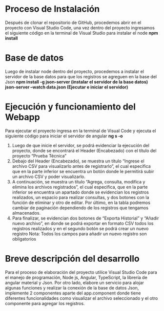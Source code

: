 # Proceso de Instalación
Después de clonar el repositorio de GitHub, procedemos abrir en el proyecto con Visual Studio Code, una vez dentro del proyecto ingresamos el siguiente código en la terminal de Visual Studio para instalar el node
**npm install**
# Base de datos
Luego de instalar node dentro del proyecto, procedemos a instalar el servidor de la base datos para que los registros se agreguen en la base del Json
**npm install -g json-server (instalar el servidor de la base datos)**
**json-server –watch data.json (Ejecutar e iniciar el servidor)**
# Ejecución y funcionamiento del  Webapp
Para ejecutar el proyecto ingresa en la terminal de Visual Code y ejecuta el siguiente código para iniciar el servidor de angular
**ng s -o**
1.	Luego de que inicie el servidor, se podrá evidenciar la ejecución del proyecto, donde se encontrará el Header (Encabezado) con el título del proyecto “Prueba Técnica”
2.	Debajo del Header (Encabezado), se muestra un título “Ingrese el archivo CSV para visualizarlo antes de registrarlo”, el cual especifica que en la parte inferior se encuentra un botón donde le permitirá subir un archivo CSV y poder visualizarlo.
3.	A continuación, se muestra un título “Agrega, consulta, modifica y elimina los archivos registrados”, el cual especifica, que en la parte inferior se encuentra un apartado donde se evidencian los registros realizados, un espacio para realizar consultas, y dos botones con la función de eliminar y otro de editar. Por último, en la tabla podremos cambiar de paginación dependiendo de los registros que tengamos almacenados.
4.	Para finalizar, se evidencian dos botones de “Exporta Historial” y “Añadir nuevo archivo”, en donde se podrá exportar en formato CSV todos los registros realizados y en el segundo botón se podrá crear un nuevo registro
Nota: Todos los campos para añadir un nuevo registro son obligatorios
# Breve descripción  del desarrollo
Para el proceso de elaboración del proyecto utilice Visual Studio Code para el manejo de programación, Node js, Angular, TypeScript, la librería de angular material y Json. Por otro lado, elabore un servicio para alojar algunas funciones y realizar la conexión de la base de datos Json, implemente 2 componentes aparte del app.component donde tiene diferentes funcionalidades como visualizar el archivo seleccionado y el otro componente para agregar los registros.
